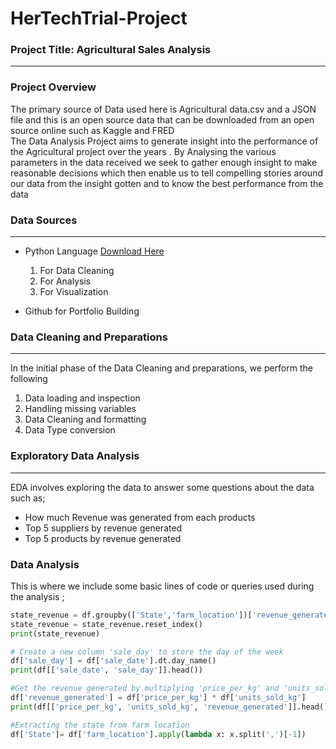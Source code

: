 # HerTechTrial-Project

### Project Title: Agricultural Sales Analysis
---

### Project Overview 
The primary source of Data used here is Agricultural data.csv and a JSON file and this is an open source data that can be downloaded from an open source online such as Kaggle and FRED  
The Data Analysis Project aims to generate insight into the performance of the Agricultural project over the years . By Analysing the various parameters in the data received we seek to gather enough insight to make reasonable decisions which then enable us to tell compelling stories around our data from the insight gotten and to know the best performance from the data

### Data Sources 
---
- Python Language [Download Here](https://www.colab.goggle.com)
  1. For Data Cleaning
  2. For Analysis
  3. For Visualization

- Github for Portfolio Building

### Data Cleaning and Preparations
---
In the initial phase of the Data Cleaning and preparations, we perform the following
1. Data loading and inspection
2. Handling missing variables
3. Data Cleaning and formatting
4. Data Type conversion

### Exploratory Data Analysis 
---
EDA involves exploring the data to answer some questions about the data such as;

- How much Revenue was generated from each products
- Top 5 suppliers by revenue generated
- Top 5 products by revenue generated

### Data Analysis
This is where we include some basic lines of code or queries used during the analysis ;

```Python
state_revenue = df.groupby(['State','farm_location'])['revenue_generated'].agg('sum').sort_values(ascending=False).head()
state_revenue = state_revenue.reset_index()
print(state_revenue)
```
```Python
# Create a new column 'sale_day' to store the day of the week
df['sale_day'] = df['sale_date'].dt.day_name()
print(df[['sale_date', 'sale_day']].head())
```
```Python
#Get the revenue generated by multiplying 'price_per_kg' and 'units_sold_kg' column
df['revenue_generated'] = df['price_per_kg'] * df['units_sold_kg']
print(df[['price_per_kg', 'units_sold_kg', 'revenue_generated']].head())
```
```Python
#Extracting the state from farm location
df['State']= df['farm_location'].apply(lambda x: x.split(',')[-1])
```




